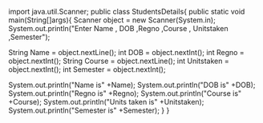 import java.util.Scanner;
public class StudentsDetails{
public static void main(String[]args){
Scanner object = new Scanner(System.in);
System.out.println("Enter Name , DOB ,Regno ,Course , Unitstaken ,Semester");

String Name = object.nextLine();
int DOB = object.nextInt();
int Regno = object.nextInt();
String Course = object.nextLine();
int Unitstaken = object.nextInt();
int Semester = object.nextInt();

System.out.println("Name is" +Name);
System.out.println("DOB is" +DOB);
System.out.println("Regno is" +Regno);
System.out.println("Course is" +Course);
System.out.println("Units taken is" +Unitstaken);
System.out.println("Semester is" +Semester);
}
}
